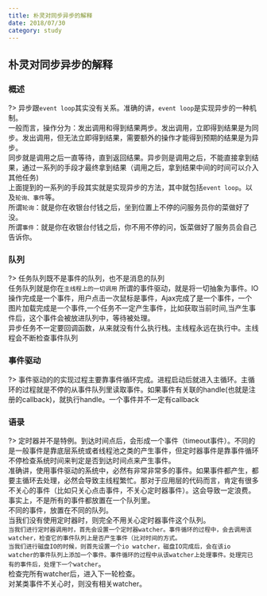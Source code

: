 ```yaml
---
title: 朴灵对同步异步的解释
date: 2018/07/30
category: study
---
```


## 朴灵对同步异步的解释

### 概述

?> 异步跟`event loop`其实没有关系。准确的讲，`event loop`是实现异步的一种机制。  
一般而言，操作分为：发出调用和得到结果两步。发出调用，立即得到结果是为同步。发出调用，但无法立即得到结果，需要额外的操作才能得到预期的结果是为异步。  
同步就是调用之后一直等待，直到返回结果。异步则是调用之后，不能直接拿到结果，通过一系列的手段才最终拿到结果（调用之后，拿到结果中间的时间可以介入其他任务)   
上面提到的一系列的手段其实就是实现异步的方法，其中就包括`event loop`。以及`轮询、事件`等。  
所谓`轮询`：就是你在收银台付钱之后，坐到位置上不停的问服务员你的菜做好了没。  
所谓`事件`：就是你在收银台付钱之后，你不用不停的问，饭菜做好了服务员会自己告诉你。  

### 队列

?> 任务队列既不是事件的队列，也不是消息的队列  
任务队列就是你在`主线程上的一切调用`
所谓的事件驱动，就是将一切抽象为事件。IO操作完成是一个事件，用户点击一次鼠标是事件，Ajax完成了是一个事件，一个图片加载完成是一个事件,一个任务不一定产生事件，比如获取当前时间,当产生事件后，这个事件会被放进队列中，等待被处理。  
异步任务不一定要回调函数，从来就没有什么执行栈。主线程永远在执行中。主线程会不断检查事件队列

### 事件驱动

?> 事件驱动的的实现过程主要靠事件循环完成。进程启动后就进入主循环。主循环的过程就是不停的从事件队列里读取事件。如果事件有关联的handle(也就是注册的callback)，就执行handle。一个事件并不一定有callback

### 语录

?> 定时器并不是特例。到达时间点后，会形成一个事件（timeout事件）。不同的是一般事件是靠底层系统或者线程池之类的产生事件，但定时器事件是靠事件循环不停检查系统时间来判定是否到达时间点来产生事件。  
准确讲，使用事件驱动的系统中，必然有非常非常多的事件。如果事件都产生，都要主循环去处理，必然会导致主线程繁忙。那对于应用层的代码而言，肯定有很多不关心的事件（比如只关心点击事件，不关心定时器事件）。这会导致一定浪费。 
事实上，不是所有的事件都放置在一个队列里。  
不同的事件，放置在不同的队列。  
当我们没有使用定时器时，则完全不用关心定时器事件这个队列。  
`当我们进行定时器调用时，首先会设置一个定时器watcher。事件循环的过程中，会去调用该watcher，检查它的事件队列上是否产生事件（比对时间的方式。`    
`当我们进行磁盘IO的时候，则首先设置一个io watcher，磁盘IO完成后，会在该io watcher的事件队列上添加一个事件。事件循环的过程中从该watcher上处理事件。处理完已有的事件后，处理下一个watcher`。  
检查完所有watcher后，进入下一轮检查。  
对某类事件不关心时，则没有相关watcher。 






